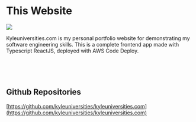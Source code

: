 # This Website

![](../resources/project/kyleuniversities.com/image-full.png)

Kyleuniversities.com is my personal portfolio website for demonstrating my software
engineering skills. This is a complete frontend app made with Typescript ReactJS, deployed
with AWS Code Deploy.

&nbsp;

&nbsp;

## Github Repositories

[https://github.com/kyleuniversities/kyleuniversities.com](https://github.com/kyleuniversities/kyleuniversities.com)
